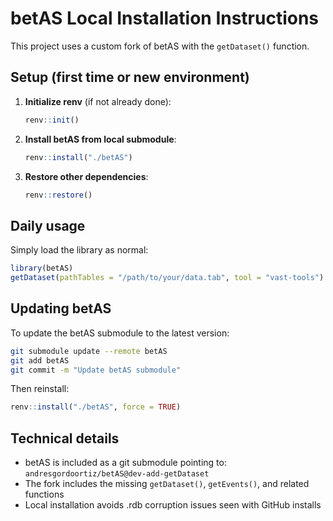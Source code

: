 # betAS Local Installation Instructions

This project uses a custom fork of betAS with the `getDataset()` function.

## Setup (first time or new environment)

1. **Initialize renv** (if not already done):
   ```r
   renv::init()
   ```

2. **Install betAS from local submodule**:
   ```r
   renv::install("./betAS")
   ```

3. **Restore other dependencies**:
   ```r
   renv::restore()
   ```

## Daily usage

Simply load the library as normal:
```r
library(betAS)
getDataset(pathTables = "/path/to/your/data.tab", tool = "vast-tools")
```

## Updating betAS

To update the betAS submodule to the latest version:
```bash
git submodule update --remote betAS
git add betAS
git commit -m "Update betAS submodule"
```

Then reinstall:
```r
renv::install("./betAS", force = TRUE)
```

## Technical details

- betAS is included as a git submodule pointing to: `andresgordoortiz/betAS@dev-add-getDataset`
- The fork includes the missing `getDataset()`, `getEvents()`, and related functions
- Local installation avoids .rdb corruption issues seen with GitHub installs